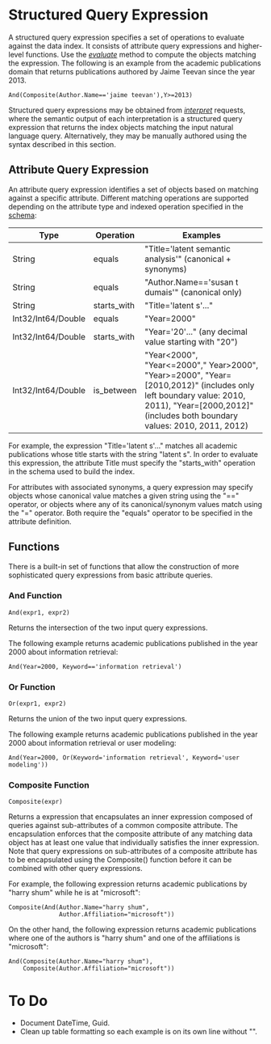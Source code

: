 <!--
NavPath: Knowledge Exploration Service
LinkLabel: Structured Query Expression
Url: KES/documentation/expressions
Weight: 60
-->

# Structured Query Expression
A structured query expression specifies a set of operations to evaluate against the data index.  It consists of attribute query expressions and higher-level functions.  Use the [*evaluate*](evaluate.md) method to compute the objects matching the expression.  The following is an example from the academic publications domain that returns publications authored by Jaime Teevan since the year 2013.

`And(Composite(Author.Name=='jaime teevan'),Y>=2013)`

Structured query expressions may be obtained from [*interpret*](interpret-method.md) requests, where the semantic output of each interpretation is a structured query expression that returns the index objects matching the input natural language query.  Alternatively, they may be manually authored using the syntax described in this section.

## Attribute Query Expression
An attribute query expression identifies a set of objects based on matching against a specific attribute.  Different matching operations are supported depending on the attribute type and indexed operation specified in the [schema](Schema.md):

| Type | Operation | Examples |
|------|-------------|------------|
| String | equals | "Title='latent semantic analysis'"  (canonical + synonyms) |
| String | equals | "Author.Name=='susan t dumais'"  (canonical only)|
| String | starts_with | "Title='latent s'..." |
| Int32/Int64/Double | equals | "Year=2000" |
| Int32/Int64/Double | starts_with | "Year='20'..." (any decimal value starting with "20") |
| Int32/Int64/Double | is_between | "Year\<2000", "Year<=2000"," Year>2000", "Year>=2000", "Year=[2010,2012)" (includes only left boundary value: 2010, 2011), "Year=[2000,2012]" (includes both boundary values: 2010, 2011, 2012) |

For example, the expression "Title='latent s'..." matches all academic publications whose title starts with the string "latent s".  In order to evaluate this expression, the attribute Title must specify the "starts_with" operation in the schema used to build the index.

For attributes with associated synonyms, a query expression may specify objects whose canonical value matches a given string using the "==" operator, or objects where any of its canonical/synonym values match using the "=" operator.  Both require the "equals" operator to be specified in the attribute definition.


## Functions
There is a built-in set of functions that allow the construction of more sophisticated query expressions from basic attribute queries.

### And Function
`And(expr1, expr2)`

Returns the intersection of the two input query expressions.

The following example returns academic publications published in the year 2000 about information retrieval:

`And(Year=2000, Keyword=='information retrieval')`

### Or Function
`Or(expr1, expr2)`

Returns the union of the two input query expressions.

The following example returns academic publications published in the year 2000 about information retrieval or user modeling:

`And(Year=2000, Or(Keyword='information retrieval', Keyword='user modeling'))`

### Composite Function
`Composite(expr)`

Returns a expression that encapsulates an inner expression composed of queries against sub-attributes of a common composite attribute.  The encapsulation enforces that the composite attribute of any matching data object has at least one value that individually satisfies the inner expression.  Note that query expressions on sub-attributes of a composite attribute has to be encapsulated using the Composite() function before it can be combined with other query expressions.

For example, the following expression returns academic publications by "harry shum" while he is at "microsoft":

```
Composite(And(Author.Name="harry shum", 
              Author.Affiliation="microsoft"))
```

On the other hand, the following expression returns academic publications where one of the authors is "harry shum" and one of the affiliations is "microsoft":

```
And(Composite(Author.Name="harry shum"), 
    Composite(Author.Affiliation="microsoft"))
```

# To Do
* Document DateTime, Guid.
* Clean up table formatting so each example is on its own line without "".
